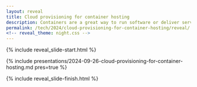 ```yaml
---
layout: reveal
title: Cloud provisioning for container hosting
description: Containers are a great way to run software or deliver services, they just need hosting in such a way that they're manageable, scalable and secure
permalink: /tech/2024/cloud-provisioning-for-container-hosting/reveal/
<!-- reveal_theme: night.css -->
---
```


{% include reveal_slide-start.html %}

{% include presentations/2024-09-26-cloud-provisioning-for-container-hosting.md pres=true %}

{% include reveal_slide-finish.html %}
